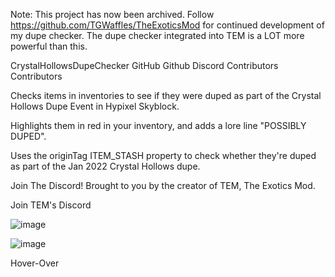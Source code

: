 Note: This project has now been archived. Follow https://github.com/TGWaffles/TheExoticsMod for continued development of my dupe checker.
The dupe checker integrated into TEM is a LOT more powerful than this.

CrystalHollowsDupeChecker
GitHub Github Discord Contributors Contributors

Checks items in inventories to see if they were duped as part of the Crystal Hollows Dupe Event in Hypixel Skyblock.

Highlights them in red in your inventory, and adds a lore line "POSSIBLY DUPED".

Uses the originTag ITEM_STASH property to check whether they're duped as part of the Jan 2022 Crystal Hollows dupe.

Join The Discord!
Brought to you by the creator of TEM, The Exotics Mod.

Join TEM's Discord

![image](https://github.com/TGWafflez/CrystalHollowsDupeChecker-0.0.0.5/assets/134829075/4779eca9-a754-4e81-90f6-0b3b973ac2f5)

![image](https://github.com/TGWafflez/CrystalHollowsDupeChecker-0.0.0.5/assets/134829075/6fef60e2-ab13-4c03-9813-b45d91f4e691)

Hover-Over
